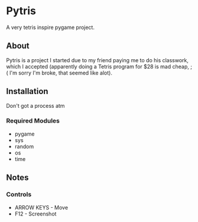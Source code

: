 # Pytris
A very tetris inspire pygame project.  

## About
Pytris is a project I started due to my friend paying me to do his classwork, which I accepted (apparently doing a Tetris program for $28 is mad cheap, ;( I'm sorry I'm broke, that seemed like alot).

## Installation
Don't got a process atm

### Required Modules
- pygame
- sys
- random
- os
- time

## Notes

### Controls
- ARROW KEYS - Move 
- F12 - Screenshot
